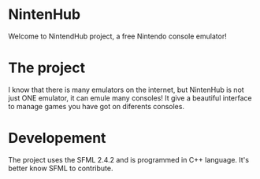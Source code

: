 # NintenHub
Welcome to NintendHub project, a free Nintendo console emulator!

# The project
I know that there is many emulators on the internet, but NintenHub is not just ONE emulator, it can emule many consoles! 
It give a beautiful interface to manage games you have got on diferents consoles.

# Developement
The project uses the SFML 2.4.2 and is programmed in C++ language. It's better know SFML to contribute.
